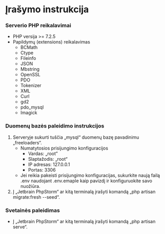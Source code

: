 # Įrašymo instrukcija

### Serverio PHP reikalavimai

- PHP versija >= 7.2.5
- Papildymų (extensions) reikalavimas
	- BCMath
	- Ctype
	- Fileinfo
	- JSON
	- Mbstring
	- OpenSSL
	- PDO
	- Tokenizer
	- XML
	- Curl
	- gd2
	- pdo_mysql
	- Imagick

### Duomenų bazės paleidimo instrukcijos

1. Serveryje sukurti tuščia „mysql“ duomenų bazę pavadinimu „freeloaders“.
	- Numatytosios prisijungimo konfiguracijos
		- Vardas: „root”
		- Slaptažodis: „root“
		- IP adresas: 127.0.0.1
		- Portas: 3306
	- Jei reikia pakeisti prisijungimo konfiguracijas, sukurkite naują failą .env naudojant .env.emaple kaip pavizdį ir konfiguruokite savo nuožiūra.
2. Į „Jetbrain PhpStorm“ ar kitą terminalą įrašyti komandą „php artisan migrate:fresh --seed“.

### Svetainės paleidimas

- Į „Jetbrain PhpStorm“ ar kitą terminalą įrašyti komandą „php artisan serve“.
